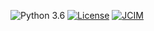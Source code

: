 ![Python 3.6](https://img.shields.io/badge/Python-3.6-orange.svg)
[![License](https://img.shields.io/badge/License-MIT-orange.svg)](license)
[![JCIM](https://img.shields.io/badge/JCIM-doi:xxx.xxx.xxx-orange.svg)](license)